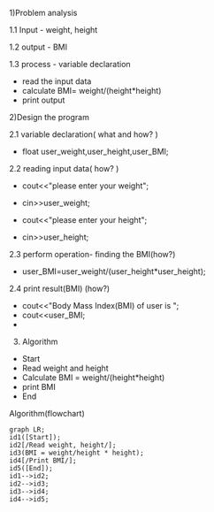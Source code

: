 1)Problem analysis 

1.1 Input - weight, height

1.2 output - BMI

1.3 process - variable declaration
   - read the input data
   - calculate BMI= weight/(height*height)
   - print output

2)Design the program

2.1 variable declaration( what and how? )

   - float user_weight,user_height,user_BMI;

2.2 reading input data( how? )

   - cout<<"please enter your weight";
   
   - cin>>user_weight;
   
   - cout<<"please enter your height";
   
   - cin>>user_height;

2.3 perform operation- finding the BMI(how?)

   - user_BMI=user_weight/(user_height*user_height);

2.4 print result(BMI) (how?)

   - cout<<"Body Mass Index(BMI) of user is ";
   - cout<<user_BMI;
   - 
3. Algorithm
  - Start
  - Read weight and height
  - Calculate BMI = weight/(height\*height)
  - print BMI
  - End
    
Algorithm(flowchart)

```mermaid
graph LR;
id1([Start]);
id2[/Read weight, height/];
id3(BMI = weight/height * height);
id4[/Print BMI/];
id5([End]);
id1-->id2;
id2-->id3;
id3-->id4;
id4-->id5;
```
